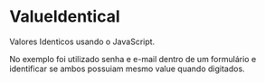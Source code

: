 # ValueIdentical

Valores Identicos usando o JavaScript.

No exemplo foi utilizado senha e e-mail dentro de um formulário e identificar se ambos possuiam mesmo value quando digitados.
